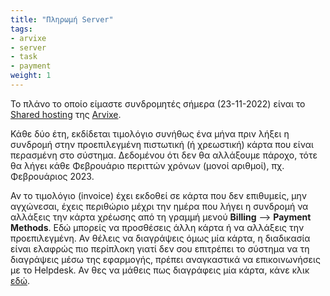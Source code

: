 ```yaml
---
title: "Πληρωμή Server"
tags:
- arvixe
- server
- task
- payment
weight: 1
---
```


Το πλάνο το οποίο είμαστε συνδρομητές σήμερα (23-11-2022) είναι το [Shared hosting](/Server/Types%20of%20Hosting.md#Shared%20Hosting) της [Arvixe](/Server/Arvixe.md). 

Κάθε δύο έτη, εκδίδεται τιμολόγιο συνήθως ένα μήνα πριν λήξει η συνδρομή στην προεπιλεγμένη πιστωτική (ή χρεωστική) κάρτα που είναι περασμένη στο σύστημα. Δεδομένου ότι δεν θα αλλάξουμε πάροχο, τότε θα λήγει κάθε Φεβρουάριο περιττών χρόνων (μονοί αριθμοί), πχ. Φεβρουάριος 2023.

Αν το τιμολόγιο (invoice) έχει εκδοθεί σε κάρτα που δεν επιθυμείς, μην αγχώνεσαι, έχεις περιθώριο μέχρι  την ημέρα που λήγει η συνδρομή να αλλάξεις την κάρτα χρέωσης από τη γραμμή μενού **Billing** --> **Payment Methods**. Εδώ μπορείς να προσθέσεις άλλη κάρτα ή να αλλάξεις την προεπιλεγμένη. Αν θέλεις να διαγράψεις όμως μία κάρτα, η διαδικασία είναι ελαφρώς πιο περίπλοκη γιατί δεν σου επιτρέπει το σύστημα να τη διαγράψεις μέσω της εφαρμογής, πρέπει αναγκαστικά να επικοινωνήσεις με το Helpdesk. Αν θες να μάθεις πως διαγράφεις μία κάρτα, κάνε κλικ [εδώ](/Server/Tasks/Διαγραφή%20κάρτας%20πληρωμής.md).